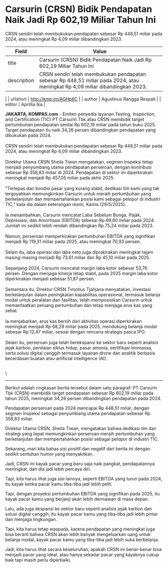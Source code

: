 # Carsurin (CRSN) Bidik Pendapatan Naik Jadi Rp 602,19 Miliar Tahun Ini

CRSN sendiri telah membukukan pendapatan sebesar Rp 448,51 miliar pada 2024, atau meningkat Rp 4,09 miliar dibandingkan 2023.
 

| Field       | Value                                                       |
|-------------|-------------------------------------------------------------|
| title       | Carsurin (CRSN) Bidik Pendapatan Naik Jadi Rp 602,19 Miliar Tahun Ini |
| description | CRSN sendiri telah membukukan pendapatan sebesar Rp 448,51 miliar pada 2024, atau meningkat Rp 4,09 miliar dibandingkan 2023.
  |
| urlshort    | http://kmp.im/AGHp6C |
| author      | Agustinus Rangga Respati |
| editor      | Aprillia Ika |

**JAKARTA, KOMPAS.com** - Emiten penyedia layanan Testing, Inspection, and Certification (TIC) PT Carsurin Tbk atau CRSN membidik target pertumbuhan pendapatan senilai Rp 602,19 miliar pada tahun buku 2025. Target pendapatan itu naik 34,26 persen dibandingkan pendapatan yang dibukukan pada 2024.\
\
CRSN sendiri telah membukukan pendapatan sebesar Rp 448,51 miliar pada 2024, atau meningkat Rp 4,09 miliar dibandingkan 2023.\
\
Direktur Utama CRSN Sheila Tiwan mengatakan, segmen Inspeksi tetap menjadi penyumbang utama pendapatan perseroan, dengan kontribusi sebesar Rp 358,83 miliar di 2024. Pendapatan di sektor ini diperkirakan meningkat menjadi Rp 457,05 miliar pada akhir 2025.\
\
"Terlepas dari kondisi pasar yang kurang stabil, dedikasi tim kami yang tak tergoyahkan memungkinkan Carsurin untuk meraih pertumbuhan yang berkelanjutan dan mempertahankan posisi kami sebagai pelopor di industri TIC," kata dia dalam keterangan resmi, Kamis (29/5/2025).\
\
Ia menambahkan, Carsurin mencatat Laba Sebelum Bunga, Pajak, Depresiasi, dan Amortisasi (EBITDA) sebesar Rp 69,80 miliar pada 2024. Jumlah ini sedikit lebih rendah dibandingkan Rp 75,24 miliar pada 2023.\
\
Namun, perseroan memperkirakan pertumbuhan EBITDA yang signifikan menjadi Rp 119,31 miliar pada 2025, atau meningkat 70,93 persen.\
\
Selain itu, laba operasi dan laba neto juga diprakirakan meningkat tajam masing-masing menjadi Rp 73,61 miliar dan Rp 45,10 miliar pada 2025.\
\
Sepanjang 2024, Carsurin mencatat margin laba kotor sebesar 53,76 persen. Dengan menjaga kinerja tetap stabil, pada 2025 margin laba kotor diperkirakan menjadi sebesar 51,87 persen.\
\
Sementara itu, Direktur CRSN Timotius Tjahjana menyatakan, investasi berkelanjutan dalam peningkatan kapabilitas operasional, termasuk belanja modal untuk peralatan dan fasilitas, telah memposisikan Carsurin untuk memanfaatkan peluang pertumbuhan dan tetap menjaga arus kas yang sehat.\
\
Ia menjabarkan, arus kas bersih dari aktivitas operasi diperkirakan meningkat menjadi Rp 68,29 miliar pada 2025, mendukung belanja modal sebesar Rp 12,47 miliar, sesuai dengan rencana strategis pasca IPO.\
\
Selain itu, perseroan juga telah berekspansi ke sektor baru seperti analisis jejak karbon, penilaian siklus hidup, pasar amonia, sertifikasi biomassa, serta solusi digital canggih termasuk layanan drone dan analitik berbasis kecerdasan buatan atau artificial intelligence (AI).

\
\

---
Berikut adalah ringkasan berita tersebut dalam satu paragraf: PT Carsurin Tbk (CRSN) membidik target pendapatan sebesar Rp 602,19 miliar pada tahun 2025, meningkat 34,26 persen dibandingkan pendapatan pada 2024.

 Pendapatan perseroan pada 2024 mencapai Rp 448,51 miliar, dengan segmen Inspeksi sebagai penyumbang utama pendapatan sebesar Rp 358,83 miliar.

 Direktur Utama CRSN, Sheila Tiwan, mengatakan bahwa dedikasi tim dan strategi yang tepat memungkinkan perseroan meraih pertumbuhan yang berkelanjutan dan mempertahankan posisi sebagai pelopor di industri TIC.



Sekarang, mari kita bahas sisi positif dan negatif dari berita ini dengan sedikit sentuhan humor yang menyakitkan.

 Jadi, CRSN ini kayak pacar yang baru saja naik pangkat, pendapatannya meningkat, dan dia jadi lebih percaya diri.

 Tapi, kita harus lihat juga sisi lainnya, seperti EBITDA yang turun pada 2024, itu kayak ketika pacar kamu tiba-tiba jadi lebih pelit.

 Tapi, dengan proyeksi pertumbuhan EBITDA yang signifikan pada 2025, itu kayak pacar kamu yang berjanji akan lebih dermawan di masa depan.

 Lalu, ada juga ekspansi ke sektor baru seperti analisis jejak karbon dan solusi digital canggih, itu kayak pacar kamu yang tiba-tiba jadi lebih pintar dan menjaga lingkungan.

 Tapi, kita harus tetap waspada, karena pendapatan yang meningkat juga bisa berarti bahwa CRSN akan lebih banyak mengeluarkan uang untuk belanja modal, kayak pacar kamu yang tiba-tiba jadi lebih suka berbelanja.

 Jadi, kita harus lihat secara keseluruhan, apakah CRSN ini benar-benar bisa menjadi pacar yang ideal, atau hanya sekadar pacar yang kayaknya cukup baik tapi masih perlu diperbaiki.
